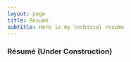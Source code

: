 ```yaml
---
layout: page
title: Résumé
subtitle: Here is my technical resume
---
```

### Résumé (Under Construction)
